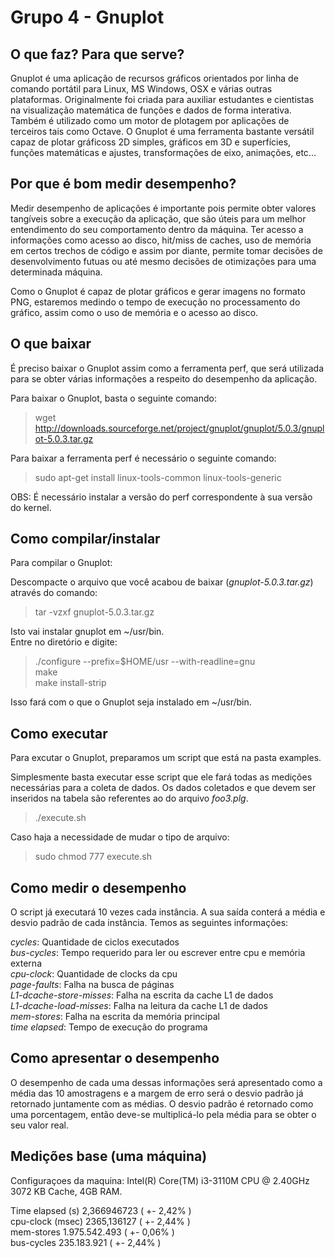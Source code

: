 # Grupo 4 - Gnuplot

## O que faz? Para que serve?

Gnuplot é uma aplicação de recursos gráficos orientados por linha de comando portátil para Linux, MS Windows, OSX e várias outras plataformas. Originalmente foi criada para auxiliar estudantes e cientistas na visualização matemática de funções e dados de forma interativa. Também é utilizado como um motor de plotagem por aplicações de terceiros tais como Octave. 
O Gnuplot é uma ferramenta bastante versátil capaz de plotar gráficoss 2D simples, gráficos em 3D e superfícies, funções matemáticas e ajustes, transformações de eixo, animações, etc...

## Por que é bom medir desempenho?

Medir desempenho de aplicações é importante pois permite obter valores tangíveis sobre a execução da aplicação, que são úteis para um melhor entendimento do seu comportamento dentro da máquina. Ter acesso a informações como acesso ao disco, hit/miss de caches, uso de memória em certos trechos de código e assim por diante, permite tomar decisões de desenvolvimento futuas ou até mesmo decisões de otimizações para uma determinada máquina.

Como o Gnuplot é capaz de plotar gráficos e gerar imagens no formato PNG, estaremos medindo o tempo de execução no processamento do gráfico, assim como o uso de memória e o acesso ao disco.

## O que baixar

É preciso baixar o Gnuplot assim como a ferramenta perf, que será utilizada para se obter várias informações a respeito do desempenho da aplicação.

Para baixar o Gnuplot, basta o seguinte comando:

>wget http://downloads.sourceforge.net/project/gnuplot/gnuplot/5.0.3/gnuplot-5.0.3.tar.gz

Para baixar a ferramenta perf é necessário o seguinte comando:

>sudo apt-get install linux-tools-common linux-tools-generic 

OBS: É necessário instalar a versão do perf correspondente à sua versão do kernel.

## Como compilar/instalar

Para compilar o Gnuplot:

Descompacte o arquivo que você acabou de baixar (*gnuplot-5.0.3.tar.gz*) através do comando:

>tar -vzxf gnuplot-5.0.3.tar.gz

Isto vai instalar gnuplot  em ~/usr/bin.  
Entre no diretório e digite:

>./configure --prefix=$HOME/usr --with-readline=gnu  
> make  
>make install-strip  

Isso fará com o que o Gnuplot seja instalado em ~/usr/bin.

## Como executar

Para excutar o Gnuplot, preparamos um script que está na pasta examples. 

Simplesmente basta executar esse script que ele fará todas as medições necessárias para a coleta de dados. Os dados coletados e que devem ser inseridos na tabela são referentes ao do arquivo *foo3.plg*.

> ./execute.sh

Caso haja a necessidade de mudar o tipo de arquivo:

> sudo chmod 777 execute.sh

## Como medir o desempenho

O script já executará 10 vezes cada instância. A sua saída conterá a média e desvio padrão de cada instância. Temos as seguintes informações:  

*cycles*: Quantidade de ciclos executados  
*bus-cycles*: Tempo requerido para ler ou escrever entre cpu e memória externa  
*cpu-clock*: Quantidade de clocks da cpu  
*page-faults*: Falha na busca de páginas  
*L1-dcache-store-misses*: Falha na escrita da cache L1 de dados  
*L1-dcache-load-misses*: Falha na leitura da cache L1 de dados  
*mem-stores*: Falha na escrita da memória principal  
*time elapsed*: Tempo de execução do programa  


## Como apresentar o desempenho

O desempenho de cada uma dessas informações será apresentado como a média das 10 amostragens e a margem de erro será o desvio padrão já retornado juntamente com as médias. O desvio padrão é retornado como uma porcentagem, então deve-se multiplicá-lo pela média para se obter o seu valor real.

## Medições base (uma máquina)

Configuraçoes da maquina: Intel(R) Core(TM) i3-3110M CPU @ 2.40GHz 3072 KB Cache, 4GB RAM.  

Time elapsed (s) 2,366946723 ( +-  2,42% )  
cpu-clock (msec) 2365,136127 ( +-  2,44% )  
mem-stores 1.975.542.493 ( +-  0,06% )  
bus-cycles 235.183.921 ( +-  2,44% )  